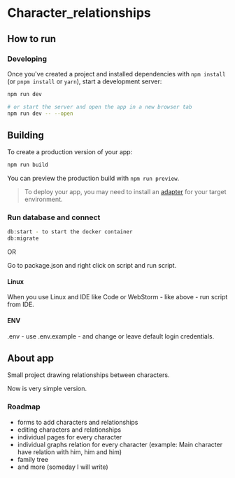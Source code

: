 # Character_relationships

## How to run

### Developing

Once you've created a project and installed dependencies with `npm install` (or `pnpm install` or `yarn`), start a development server:

```bash
npm run dev

# or start the server and open the app in a new browser tab
npm run dev -- --open
```

## Building

To create a production version of your app:

```bash
npm run build
```

You can preview the production build with `npm run preview`.

> To deploy your app, you may need to install an [adapter](https://kit.svelte.dev/docs/adapters) for your target environment.

### Run database and connect

```bash
db:start - to start the docker container
db:migrate
```

OR

Go to package.json and right click on script and run script.

#### Linux

When you use Linux and IDE like Code or WebStorm - like above - run script from IDE.

#### ENV

.env - use .env.example - and change or leave default login credentials.

## About app

Small project drawing relationships between characters.

Now is very simple version.

### Roadmap

- forms to add characters and relationships
- editing characters and relationships
- individual pages for every character
- individual graphs relation for every character (example: Main character have relation with him, him and him)
- family tree
- and more (someday I will write)
